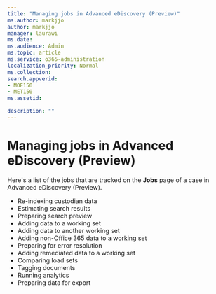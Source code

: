 ```yaml
---
title: "Managing jobs in Advanced eDiscovery (Preview)"
ms.author: markjjo
author: markjjo
manager: laurawi
ms.date: 
ms.audience: Admin
ms.topic: article
ms.service: o365-administration
localization_priority: Normal
ms.collection: 
search.appverid: 
- MOE150
- MET150
ms.assetid: 

description: ""
---
```


# Managing jobs in Advanced eDiscovery (Preview)

Here's a list of the jobs that are tracked on the **Jobs** page of a case in Advanced eDiscovery (Preview).

- Re-indexing custodian data
- Estimating search results
- Preparing search preview
- Adding data to a working set
- Adding data to another working set
- Adding non-Office 365 data to a working set
- Preparing for error resolution
- Adding remediated data to a working set
- Comparing load sets
- Tagging documents
- Running analytics
- Preparing data for export
